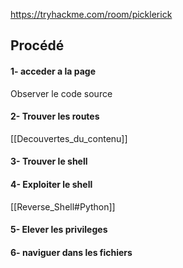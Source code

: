 
https://tryhackme.com/room/picklerick

## __Procédé__

#### 1- acceder a la page

Observer le code source

#### 2- Trouver les routes

[[Decouvertes_du_contenu]]

#### 3- Trouver le shell

#### 4- Exploiter le shell

[[Reverse_Shell#Python]]

#### 5- Elever les privileges

#### 6- naviguer dans les fichiers